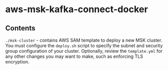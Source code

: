 # aws-msk-kafka-connect-docker

## Contents

`./msk-cluster` - contains AWS SAM template to deploy a new MSK cluster. You must configure the `deploy.sh` script to specify the subnet and security group configuration of your cluster. Optionally, review the `template.yml` for any other changes you may want to make, such as enforcing TLS encryption.

